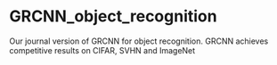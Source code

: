 # GRCNN_object_recognition
Our journal version of GRCNN for object recognition.  GRCNN achieves competitive results on CIFAR, SVHN and ImageNet
